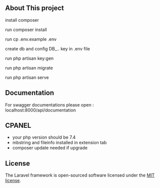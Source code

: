 
## About This project

install composer 

run composer install

run cp .env.example .env

create db and config DB_.. key in .env file

run php artisan key:gen

run php artisan migrate

run php artisan serve

## Documentation

For swagger documentations please open : localhost:8000/api/documentation

## CPANEL

 - your php version should be 7.4
 - mbstring and fileinfo installed in extension tab
 - composer update needed if upgrade


## License

The Laravel framework is open-sourced software licensed under the [MIT license](https://opensource.org/licenses/MIT).
